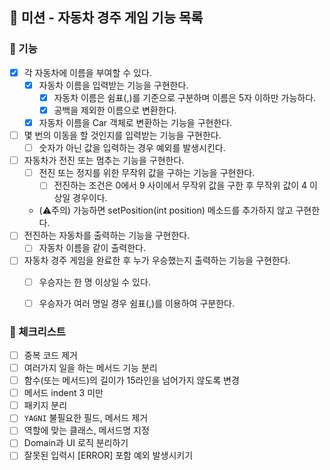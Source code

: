 ## 🚀 미션 - 자동차 경주 게임 기능 목록

### 🎨 기능

- [X] 각 자동차에 이름을 부여할 수 있다.
    + [X] 자동차 이름을 입력받는 기능을 구현한다.
        * [X] 자동차 이름은 쉼표(,)를 기준으로 구분하며 이름은 5자 이하만 가능하다.
        * [X] 공백을 제외한 이름으로 변환한다.
    + [X] 자동차 이름을 Car 객체로 변환하는 기능을 구현한다.
- [ ] 몇 번의 이동을 할 것인지를 입력받는 기능을 구현한다.
  + [ ] 숫자가 아닌 값을 입력하는 경우 예외를 발생시킨다.
- [ ] 자동차가 전진 또는 멈추는 기능을 구현한다.
  + [ ] 전진 또는 정지를 위한 무작위 값을 구하는 기능을 구현한다.
    * [ ] 전진하는 조건은 0에서 9 사이에서 무작위 값을 구한 후 무작위 값이 4 이상일 경우이다.
  + (⚠️주의) 가능하면 setPosition(int position) 메소드를 추가하지 않고 구현한다.
- [ ] 전진하는 자동차를 출력하는 기능을 구현한다.
    + [ ] 자동차 이름을 같이 출력한다.
- [ ] 자동차 경주 게임을 완료한 후 누가 우승했는지 출력하는 기능을 구현한다.
  + [ ] 우승자는 한 명 이상일 수 있다.
  + [ ] 우승자가 여러 명일 경우 쉼표(,)를 이용하여 구분한다.


### 🍬 체크리스트

- [ ] 중복 코드 제거
- [ ] 여러가지 일을 하는 메서드 기능 분리
- [ ] 함수(또는 메서드)의 길이가 15라인을 넘어가지 않도록 변경
- [ ] 메서드 indent 3 미만
- [ ] 패키지 분리
- [ ] `YAGNI` 불필요한 필드, 메서드 제거
- [ ] 역할에 맞는 클래스, 메서드명 지정
- [ ] Domain과 UI 로직 분리하기
- [ ] 잘못된 입력시 [ERROR] 포함 예외 발생시키기